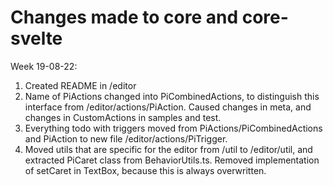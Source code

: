 # Changes made to core and core-svelte

Week 19-08-22:
1. Created README in /editor
2. Name of PiActions changed into PiCombinedActions, to distinguish this interface from 
/editor/actions/PiAction. Caused changes in meta, and changes in CustomActions in samples and test.
3. Everything todo with triggers moved from PiActions/PiCombinedActions and PiAction to new file 
/editor/actions/PiTrigger.
4. Moved utils that are specific for the editor from /util to /editor/util, and extracted PiCaret class
from BehaviorUtils.ts. Removed implementation of setCaret in TextBox, because this is always overwritten.
